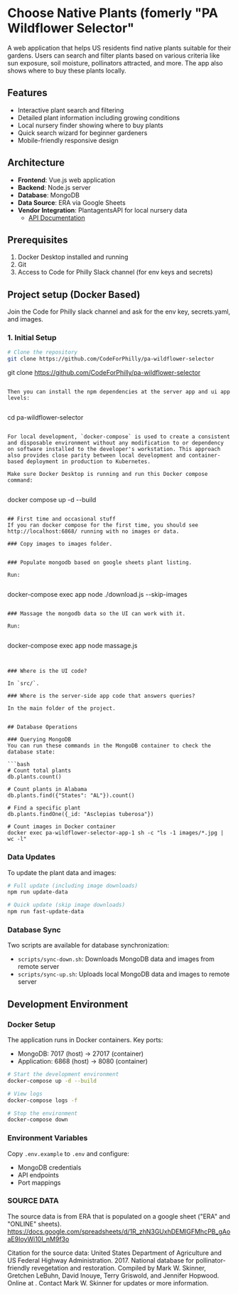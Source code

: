 # Choose Native Plants (fomerly "PA Wildflower Selector"

A web application that helps US residents find native plants suitable for their gardens. Users can search and filter plants based on various criteria like sun exposure, soil moisture, pollinators attracted, and more. The app also shows where to buy these plants locally.

## Features

- Interactive plant search and filtering
- Detailed plant information including growing conditions
- Local nursery finder showing where to buy plants
- Quick search wizard for beginner gardeners
- Mobile-friendly responsive design

## Architecture

- **Frontend**: Vue.js web application
- **Backend**: Node.js server
- **Database**: MongoDB
- **Data Source**: ERA via Google Sheets
- **Vendor Integration**: PlantagentsAPI for local nursery data
  - [API Documentation](https://app.plantagents.org/swagger/index.html)

## Prerequisites

1. Docker Desktop installed and running
2. Git
3. Access to Code for Philly Slack channel (for env keys and secrets)

## Project setup (Docker Based)

Join the Code for Philly slack channel and ask for the env key, secrets.yaml, and images.

### 1. Initial Setup

```bash
# Clone the repository
git clone https://github.com/CodeForPhilly/pa-wildflower-selector

```
git clone https://github.com/CodeForPhilly/pa-wildflower-selector
```

Then you can install the npm dependencies at the server app and ui app levels:


```
cd pa-wildflower-selector
```

For local development, `docker-compose` is used to create a consistent and disposable environment without any modification to or dependency on software installed to the developer's workstation. This approach also provides close parity between local development and container-based deployment in production to Kubernetes.

Make sure Docker Desktop is running and run this Docker compose command:


```
docker compose up -d --build
```

## First time and occasional stuff
If you ran docker compose for the first time, you should see http://localhost:6868/ running with no images or data.

### Copy images to images folder.


### Populate mongodb based on google sheets plant listing.

Run:


```
docker-compose exec app node ./download.js --skip-images
```

### Massage the mongodb data so the UI can work with it.

Run:


```
docker-compose exec app node massage.js
```


### Where is the UI code?

In `src/`.

### Where is the server-side app code that answers queries?

In the main folder of the project.


## Database Operations

### Querying MongoDB
You can run these commands in the MongoDB container to check the database state:

```bash
# Count total plants
db.plants.count()

# Count plants in Alabama
db.plants.find({"States": "AL"}).count()

# Find a specific plant
db.plants.findOne({_id: "Asclepias tuberosa"})

# Count images in Docker container
docker exec pa-wildflower-selector-app-1 sh -c "ls -1 images/*.jpg | wc -l"
```

### Data Updates
To update the plant data and images:

```bash
# Full update (including image downloads)
npm run update-data

# Quick update (skip image downloads)
npm run fast-update-data
```

### Database Sync
Two scripts are available for database synchronization:

- `scripts/sync-down.sh`: Downloads MongoDB data and images from remote server
- `scripts/sync-up.sh`: Uploads local MongoDB data and images to remote server

## Development Environment

### Docker Setup
The application runs in Docker containers. Key ports:
- MongoDB: 7017 (host) -> 27017 (container)
- Application: 6868 (host) -> 8080 (container)

```bash
# Start the development environment
docker-compose up -d --build

# View logs
docker-compose logs -f

# Stop the environment
docker-compose down
```

### Environment Variables
Copy `.env.example` to `.env` and configure:
- MongoDB credentials
- API endpoints
- Port mappings

### SOURCE DATA
The source data is from ERA that is populated on a google sheet ("ERA" and "ONLINE" sheets).
https://docs.google.com/spreadsheets/d/1R_zhN3GUxhDEMlGFMhcPB_gAoaE9IoyWi10I_nM9f3o

Citation for the source data:
United States Department of Agriculture and US Federal Highway Administration. 2017. National database for pollinator-friendly revegetation and restoration. Compiled by Mark W. Skinner, Gretchen LeBuhn, David Inouye, Terry Griswold, and Jennifer Hopwood. Online at . Contact Mark W. Skinner for updates or more information.